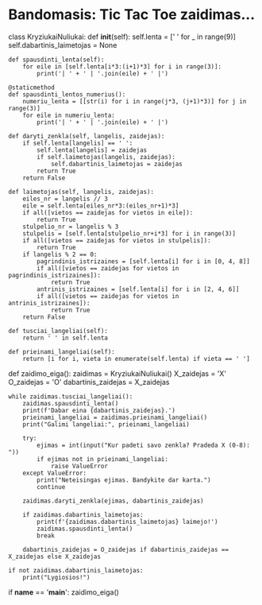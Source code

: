 # Bandomasis: Tic Tac Toe zaidimas...

class KryziukaiNuliukai:
    def __init__(self):
        self.lenta = [' ' for _ in range(9)]
        self.dabartinis_laimetojas = None

    def spausdinti_lenta(self):
        for eile in [self.lenta[i*3:(i+1)*3] for i in range(3)]:
            print('| ' + ' | '.join(eile) + ' |')

    @staticmethod
    def spausdinti_lentos_numerius():
        numeriu_lenta = [[str(i) for i in range(j*3, (j+1)*3)] for j in range(3)]
        for eile in numeriu_lenta:
            print('| ' + ' | '.join(eile) + ' |')

    def daryti_zenkla(self, langelis, zaidejas):
        if self.lenta[langelis] == ' ':
            self.lenta[langelis] = zaidejas
            if self.laimetojas(langelis, zaidejas):
                self.dabartinis_laimetojas = zaidejas
            return True
        return False

    def laimetojas(self, langelis, zaidejas):
        eiles_nr = langelis // 3
        eile = self.lenta[eiles_nr*3:(eiles_nr+1)*3]
        if all([vietos == zaidejas for vietos in eile]):
            return True
        stulpelio_nr = langelis % 3
        stulpelis = [self.lenta[stulpelio_nr+i*3] for i in range(3)]
        if all([vietos == zaidejas for vietos in stulpelis]):
            return True
        if langelis % 2 == 0:
            pagrindinis_istrizaines = [self.lenta[i] for i in [0, 4, 8]]
            if all([vietos == zaidejas for vietos in pagrindinis_istrizaines]):
                return True
            antrinis_istrizaines = [self.lenta[i] for i in [2, 4, 6]]
            if all([vietos == zaidejas for vietos in antrinis_istrizaines]):
                return True
        return False

    def tusciai_langeliai(self):
        return ' ' in self.lenta

    def prieinami_langeliai(self):
        return [i for i, vieta in enumerate(self.lenta) if vieta == ' ']


def zaidimo_eiga():
    zaidimas = KryziukaiNuliukai()
    X_zaidejas = 'X'
    O_zaidejas = 'O'
    dabartinis_zaidejas = X_zaidejas

    while zaidimas.tusciai_langeliai():
        zaidimas.spausdinti_lenta()
        print(f'Dabar eina {dabartinis_zaidejas}.')
        prieinami_langeliai = zaidimas.prieinami_langeliai()
        print("Galimi langeliai:", prieinami_langeliai)

        try:
            ejimas = int(input("Kur padeti savo zenkla? Pradeda X (0-8): "))
            if ejimas not in prieinami_langeliai:
                raise ValueError
        except ValueError:
            print("Neteisingas ejimas. Bandykite dar karta.")
            continue

        zaidimas.daryti_zenkla(ejimas, dabartinis_zaidejas)

        if zaidimas.dabartinis_laimetojas:
            print(f'{zaidimas.dabartinis_laimetojas} laimejo!')
            zaidimas.spausdinti_lenta()
            break

        dabartinis_zaidejas = O_zaidejas if dabartinis_zaidejas == X_zaidejas else X_zaidejas

    if not zaidimas.dabartinis_laimetojas:
        print("Lygiosios!")


if __name__ == '__main__':
    zaidimo_eiga()
